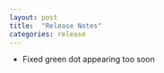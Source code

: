 ```yaml
---
layout: post
title:  "Release Notes"
categories: release
---
```


- Fixed green dot appearing too soon

